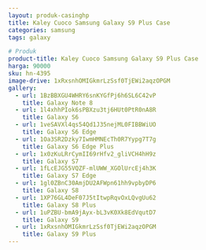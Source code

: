 ```yaml
---
layout: produk-casinghp
title: Kaley Cuoco Samsung Galaxy S9 Plus Case
categories: samsung
tags: galaxy

# Produk
product-title: Kaley Cuoco Samsung Galaxy S9 Plus Case
harga: 90000
sku: hn-4395
image-drive: 1xRxsnhOMIGkmrLzSsf0TjEWi2aqzOPGM
gallery:
  - url: 1BzBBXGU4WHRY6snKYGfPj6h6SL6C42vP
    title: Galaxy Note 8
  - url: 1l4xhhPIok6sPBXzu3tj6HUt0PtR0nA8R
    title: Galaxy S6
  - url: 1veSAVXl4qs54Qd1J35nejML0FIBBWiUO
    title: Galaxy S6 Edge
  - url: 1Oa3SR2Dzky7IwmHMNEcTh0R7Yypg7T7g
    title: Galaxy S6 Edge Plus
  - url: 1x0zKuLRrCymII69rHfv2_gliVCH4hH9z
    title: Galaxy S7
  - url: 1fLcEJG55VQZF-mlUWW_XGOlUrcEj4h3K
    title: Galaxy S7 Edge
  - url: 1gl0ZBnC30AmjDU2AFWpn61hh9vpbyDP6
    title: Galaxy S8
  - url: 1XP76GL4DeF07J5tItwpRqvOxLQvgUu62
    title: Galaxy S8 Plus
  - url: 1uPZBU-bmA9jAyx-bL3vK0Xk8EdVqutD7
    title: Galaxy S9
  - url: 1xRxsnhOMIGkmrLzSsf0TjEWi2aqzOPGM
    title: Galaxy S9 Plus
---
```

